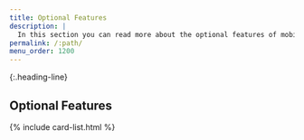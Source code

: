 ```yaml
---
title: Optional Features
description: |
  In this section you can read more about the optional features of mobile SDKs.
permalink: /:path/
menu_order: 1200
---
```


{:.heading-line}
## Optional Features

{% include card-list.html %}
